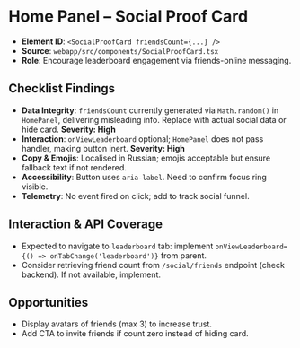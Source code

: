 # Home Panel – Social Proof Card

- **Element ID**: `<SocialProofCard friendsCount={...} />`
- **Source**: `webapp/src/components/SocialProofCard.tsx`
- **Role**: Encourage leaderboard engagement via friends-online messaging.

## Checklist Findings
- **Data Integrity**: `friendsCount` currently generated via `Math.random()` in `HomePanel`, delivering misleading info. Replace with actual social data or hide card. **Severity: High**
- **Interaction**: `onViewLeaderboard` optional; `HomePanel` does not pass handler, making button inert. **Severity: High**
- **Copy & Emojis**: Localised in Russian; emojis acceptable but ensure fallback text if not rendered.
- **Accessibility**: Button uses `aria-label`. Need to confirm focus ring visible.
- **Telemetry**: No event fired on click; add to track social funnel.

## Interaction & API Coverage
- Expected to navigate to `leaderboard` tab: implement `onViewLeaderboard={() => onTabChange('leaderboard')}` from parent.
- Consider retrieving friend count from `/social/friends` endpoint (check backend). If not available, implement.

## Opportunities
- Display avatars of friends (max 3) to increase trust.
- Add CTA to invite friends if count zero instead of hiding card.
